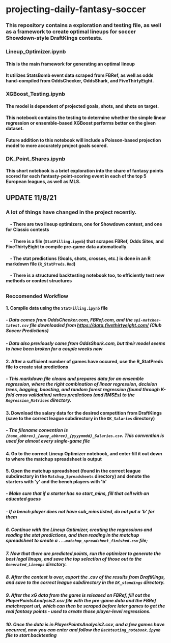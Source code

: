 # projecting-daily-fantasy-soccer

### This repository contains a exploration and testing file, as well as a framework to create optimal lineups for soccer Showdown-style DraftKings contests.

### Lineup_Optimizer.ipynb
#### This is the main framework for generating an optimal lineup
#### It utilizes StatsBomb event data scraped from FBRef, as well as odds hand-compiled from OddsChecker, OddsShark, and FiveThirtyEight.

### XGBoost_Testing.ipynb
#### The model is dependent of projected goals, shots, and shots on target.
#### This notebook contains the testing to determine whether the simple linear regression or ensemble-based XGBoost performs better on the given dataset.
#### Future addition to this notebook will include a Poisson-based projection model to more accurately project goals scored.

### DK_Point_Shares.ipynb
#### This short notebook is a brief exploration into the share of fantasy points scored for each fantasty-point-scoring event in each of the top 5 European leagues, as well as MLS.

##
##


## UPDATE 11/8/21
### A lot of things have changed in the project recently.
#### &nbsp;&nbsp;&nbsp;&nbsp;- There are two lineup optimizers, one for Showdown contest, and one for Classic contests
#### &nbsp;&nbsp;&nbsp;&nbsp;- There is a file (`StatFilling.ipynb`) that scrapes FBRef, Odds Sites, and FiveThirtyEight to compile pre-game data automatically
#### &nbsp;&nbsp;&nbsp;&nbsp;- The stat predictions (Goals, shots, crosses, etc.) is done in an R markdown file (`R_StatPreds.Rmd`)
#### &nbsp;&nbsp;&nbsp;&nbsp;- There is a structured backtesting notebook too, to efficiently test new methods or contest structures
##
### Reccomended Workflow
#### 1. Compile data using the `StatFilling.ipynb` file
##### - Data comes from OddsChecker.com, FBRef.com, and the `spi-matches-latest.csv` file downloaded from https://data.fivethirtyeight.com/ (Club Soccer Predictions)
##### - Data also previously came from OddsShark.com, but their model seems to have been broken for a couple weeks now
#### 2. After a sufficient number of games have occured, use the R_StatPreds file to create stat predictions
##### - This markdown file cleans and prepares data for an ensemble regression, where the right combination of linear regression, decision trees, bagging, boosting, and random forest regression (found through K-fold cross validation) writes predictions (and RMSEs) to the `Regression_Matrices` directory.
#### 3. Download the salary data for the desired competition from DraftKings (save to the correct league subdirectory in the `DK_Salaries` directory)
##### - The filename convention is `{home_abbrev}_{away_abbrev}_{yyyymmdd}_Salaries.csv`. This convention is used for almost every single-game file
#### 4. Go to the correct Lineup Optimizer notebook, and enter fill it out down to where the matchup spreadsheet is output
#### 5. Open the matchup spreadsheet (found in the correct league subdirectory in the `Matchup_Spreadsheets` directory) and denote the starters with 'y' and the bench players with 'b'
##### - Make sure that if a starter has no start_mins, fill that cell with an educated guess
##### - If a bench player does not have sub_mins listed, do not put a 'b' for them
##### 6. Continue with the Lineup Optimizer, creating the regressions and reading the stat predictions, and then reading in the matchup spreadsheet to create a `...matchup_spreadsheet_finished.csv` file;
##### 7. Now that there are predicted points, run the optimizer to generate the best legal linups, and save the top selection of those out to the `Generated_Lineups` directory.
##### 8. After the contest is over, export the .csv of the results from DraftKings, and save to the correct league subdirectory in the `DK_standings` directory.
##### 9. After the xG data from the game is released on FBRef, fill out the PlayerPointsAnalysis2.csv file with the pre-game data and the FBRef matchreport url, which can then be scraped before later games to get the real fantasy points - used to create those player-level regressions.
##### 10. Once the data is in PlayerPointsAnalysis2.csv, and a few games have occurred, now you can enter and follow the `Backtesting_notebook.ipynb` file to start backtesting
